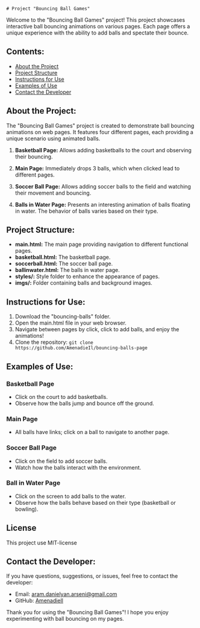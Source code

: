     # Project "Bouncing Ball Games"

Welcome to the "Bouncing Ball Games" project! This project showcases interactive ball bouncing animations on various pages.
Each page offers a unique experience with the ability to add balls and spectate their bounce.

## Contents:
- [About the Project](#about-the-project)
- [Project Structure](#project-structure)
- [Instructions for Use](#instructions-for-use)
- [Examples of Use](#examples-of-use)
- [Contact the Developer](#contact-the-developer)

## About the Project:
The "Bouncing Ball Games" project is created to demonstrate ball bouncing animations on web pages. It features four different pages, each providing a unique scenario using animated balls.

1. **Basketball Page:** Allows adding basketballs to the court and observing their bouncing.

2. **Main Page:** Immediately drops 3 balls, which when clicked lead to different pages.

3. **Soccer Ball Page:** Allows adding soccer balls to the field and watching their movement and bouncing.

4. **Balls in Water Page:** Presents an interesting animation of balls floating in water. The behavior of balls varies based on their type.

## Project Structure:
- **main.html:** The main page providing navigation to different functional pages.
- **basketball.html:** The basketball page.
- **soccerball.html:** The soccer ball page.
- **ballinwater.html:** The balls in water page.
- **styles/:** Style folder to enhance the appearance of pages.
- **imgs/:** Folder containing balls and background images.

## Instructions for Use:
1. Download the "bouncing-balls" folder.
2. Open the main.html file in your web browser.
3. Navigate between pages by click, click to add balls, and enjoy the animations!
4. Clone the repository: `git clone https://github.com/AmenadieIl/bouncing-balls-page`

## Examples of Use:
### Basketball Page
- Click on the court to add basketballs.
- Observe how the balls jump and bounce off the ground.

### Main Page
- All balls have links; click on a ball to navigate to another page.

### Soccer Ball Page
- Click on the field to add soccer balls.
- Watch how the balls interact with the environment.

### Ball in Water Page
- Click on the screen to add balls to the water.
- Observe how the balls behave based on their type (basketball or bowling).

## License
This project use MIT-license

## Contact the Developer:
If you have questions, suggestions, or issues, feel free to contact the developer:

- Email: aram.danielyan.arseni@gmail.com
- GitHub: [AmenadieIl](https://github.com/AmenadieIl)

Thank you for using the "Bouncing Ball Games"! I hope you enjoy experimenting with ball bouncing on my pages.

